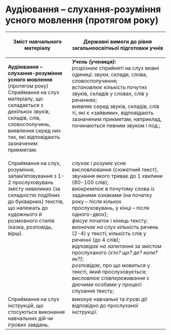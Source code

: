 # Аудіювання – слухання-розуміння усного мовлення (протягом року)
<table>
<thead>
  <tr>
    <th width="40%" align="center"><p>Зміст навчального матеріалу</p></td>
    <th width="60%" align="center"><p>Державні вимоги до рівня загальноосвітньої підготовки учнів</p></td>
  </tr>
</thead>
<tbody>
  <tr>
    <td width="40%" style="vertical-align:top !important;">
    <p><b>Аудіювання – слухання-розуміння усного мовлення</b> (протягом року)<br>
Сприймання на слух матеріалу, що складається з декількох звуків, складів, слів, словосполучень, виявлення серед них тих, які відповідають зазначеним прикметам.</td>
    <td width="60%" style="vertical-align:top !important;">
<i><b>Учень (учениця):</b></i><br>
<i>розрізнює</i> сприйняті на слух мовні одиниці: звуки, склади, слова, словосполучення;<br>
<i>встановлює</i> кількість почутих звуків, складів у словах, слів у реченнях; <br>
<i>виявляє</i> серед звуків, складів, слів ті, які є «зайвими», відповідають зазначеним прикметам, наприклад, починаються певним звуком і под.;<br></td>
  </tr>
  <tr>
    <td width="40%" style="vertical-align:top !important;">
 Сприймання на слух, розуміння, запам’ятовування з 1-2 прослуховувань змісту невеликих (за складністю подібних до букварних) текстів, що належать до художнього й розмовного стилів (казка, розповідь, вірш).</td>
    <td width="60%" style="vertical-align:top !important;">
<i>слухає і розуміє</i> усне висловлювання (сюжетний текст), звучання якого триває до 1 хвилини (80-100 слів);<br>
<i>виокремлює</i> в почутому слова із заданими ознаками (на початку року – після кількох прослуховувань, у кінці – після одного-двох);<br>
<i>фіксує</i> початок і кінець тексту;<br>
<i>визначає на слух</i> кількість речень (2-4) у тексті; кількість слів у реченні (до 4 слів);<br>
<i>відповідає на запитання</i> за змістом прослуханого <i>(хто? що? де? коли? як?)</i>;<br>
<i>розповідає</i>, про що мовиться у тексті, який прослуховується;<br>
<i>висловлює співпереживання</i> з діючими особами у процесі слухання тексту;<br></td>
  </tr>
  <tr>
    <td width="40%" style="vertical-align:top !important;">
    Сприймання на слух інструкцій, що стосуються виконання навчальних дій чи ігрових завдань.</td>
    <td width="60%" style="vertical-align:top !important;">
<i>виконує</i> навчальні та ігрові дії відповідно до прослуханої інструкції.<br></td>
  </tr>
</tbody>
</table>